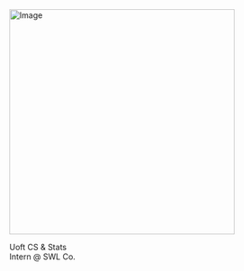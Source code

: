 <!--![Image](https://i.pinimg.com/originals/a1/ba/a6/a1baa611c65d1c2f1fb05420db009099.jpg)-->
<!--![Image](https://preview.redd.it/jr77ydp9flbx.png?auto=webp&s=b27b9c61a395243843b7bcf3609b6f480bd1a832) -->
<img src="https://i.pinimg.com/originals/a1/ba/a6/a1baa611c65d1c2f1fb05420db009099.jpg" alt="Image" width="400"/>

Uoft CS & Stats  
Intern @ SWL Co.
